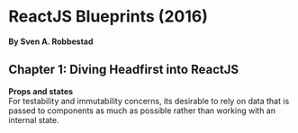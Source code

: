 # ReactJS Blueprints (2016)
__By Sven A. Robbestad__  

## Chapter 1: Diving Headfirst into ReactJS  
__Props and states__  
For testability and immutability concerns, its desirable to rely on data that is passed to components as much as possible rather than working with an internal state. 
